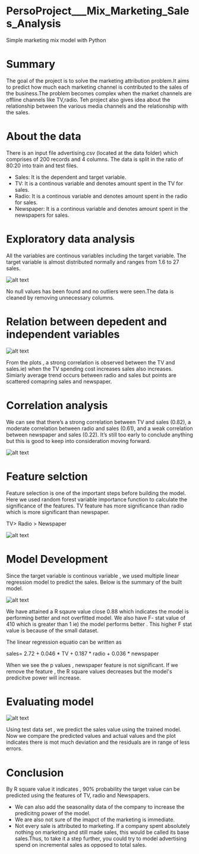 # PersoProject___Mix_Marketing_Sales_Analysis
Simple marketing mix model with Python

# Summary 
 
The goal of the project is to solve the marketing attribution problem.It aims to predict how much each marketing channel is 
contributed to the sales of the business.The problem becomes complex when the market channels are offline channels like TV,radio.
Teh project also gives idea about the relationship between the various media channels and the relationship with the sales.
 
# About the data
 
There is an input file advertising.csv (located at the data folder) which comprises of 200 records and 4 columns.
The data is split in the ratio of 80:20 into train and test files.

* Sales: It is the dependent and target variable.
* TV: It is a continous variable and denotes amount spent in the TV for sales.
* Radio: It is a continous variable and denotes amount spent in the radio for sales.
* Newspaper: It is a continous variable and denotes amount spent in the newspapers for sales.

# Exploratory data analysis

All the variables are continous variables including the target variable. The target variable is almost distributed normally and ranges 
from 1.6 to 27 sales.

![alt text](https://github.com/eggom/PersoProject___Mix_Marketing_Sales_Analysis/blob/master/media/SalesDist.png)

No null values has been found and no outliers were seen.The data is cleaned by removing unnecessary columns.

# Relation between depedent and independent variables

![alt text](https://github.com/eggom/PersoProject___Mix_Marketing_Sales_Analysis/blob/master/media/PairsPlot.png)

From the plots , a strong correlation is observed between the TV and sales.ie) when the TV spending cost increases sales also increases.
Simiarly average trend occurs between radio and sales but points are scattered comapring sales and newspaper.

# Correlation analysis

We can see that there’s a strong correlation between TV and sales (0.82), a moderate correlation between radio and sales (0.61), 
and a weak correlation between newspaper and sales (0.22). 
It’s still too early to conclude anything but this is good to keep into consideration moving forward.

![alt text](https://github.com/eggom/PersoProject___Mix_Marketing_Sales_Analysis/blob/master/media/CorrMatrix.png)

# Feature selction

Feature selection is one of the  important steps before building the model.
Here we used random forest variable importance function to calculate the significance of the features.
TV feature has more significance than radio which is more significant than newspaper.

TV> Radio > Newspaper

![alt text](https://github.com/eggom/PersoProject___Mix_Marketing_Sales_Analysis/blob/master/media/FeatImp.png)


# Model Development

Since the target variable is continous variable , we used multiple linear regression model to predict the sales.
Below is the summary of the built model.

![alt text](https://github.com/eggom/PersoProject___Mix_Marketing_Sales_Analysis/blob/master/media/OLSSummary.png)

We have attained a R sqaure value close 0.88 which indicates the model is performing better and not overfitted model.
We also have F- stat value of 410 which is greater than 1 ie) the model performs better .
This higher F stat value is because of the small dataset.

The linear regression equatio  can be written as 

sales= 2.72 + 0.046 * TV + 0.187 * radio + 0.036 * newspaper

When we see the p values , newspaper feature is not significant. If we remove the feature , the R square values decreases
but the model's predicitve power will increase.


# Evaluating model

![alt text](https://github.com/eggom/PersoProject___Mix_Marketing_Sales_Analysis/blob/master/media/Predictions.png)

Using test data set , we predict the sales value using the trained model.
Now we compare the predicted values and actual values and the plot indicates there is mot much deviation and the residuals
are in range of less errors.

# Conclusion

By R square value it indicates , 90% probability  the target value can be predicted using the features of TV, radio and Newspapers.
* We can also add the seasonality data of the company to increase the predicitng power of the model.
* We are also not sure of the imapct of the marketing is immediate.
* Not every sale is attributed to marketing. If a company spent absolutely nothing on marketing and still made sales, 
this would be called its base sales.Thus, to take it a step further, you could try to model advertising spend on 
incremental sales as opposed to total sales.
